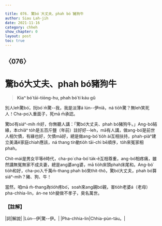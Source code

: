 ```yaml
---

title: 076. 驚bó͘大丈夫、phah bó͘豬狗牛
author: Siau Lah-jih
date: 2021-11-16
category: chheh
show_chapter: 0
layout: post
toc: true
---
```

  
## 〈076〉
# 驚bó͘大丈夫、phah bó͘豬狗牛
>**Kiaⁿ bó͘ tāi-tiōng-hu, phah bó͘ ti káu gû**

別人leh驚bó͘，阮bó͘ m̄驚--我，我是淡薄á lún--伊niâ，ná tio̍h驚？無leh笑死人！Cha-po͘人重面子，死mā m̄承認。

驚bó͘有siáⁿ-mih m̄好，你無聽人講：「驚bó͘大丈夫、phah bó͘豬狗牛。」Ang-bó͘結緣，本chiâⁿ to̍h是五百斤鹽（年前）註好好--leh，mā有人講，做ang-bó͘是前世人相欠債，有緣也好，欠債mā好，總是做ang-bó͘ tio̍h ài互相扶持，phah-piàⁿ建立美滿ê家庭chiah應該，ná thang tín動tio̍h tāi-chì bē順序，to̍h來冤家相phah。

Chit-mái是男女平等ê時代，cha-po͘ cha-bó͘ ta̍k-ê互相尊重，ang-bó͘相疼痛，雖然講無冤無家不成夫妻，總是ang婆ang婆，mā tio̍h床頭phah床尾和。Ang-bó͘ tio̍h和好，cha-po͘人千萬m̄-thang phah bó͘來thit-thô，驚bó͘大丈夫，phah bó͘算siáⁿ-mih？豬、狗、牛！

當然，咱mā m̄-thang為tio̍h疼bó͘，soah來ang親bó͘親，害tio̍h老婆á（老母）pha-chhia-lin，án-ne to̍h變做不孝子，臭名萬世。


### 【註解】

|詞|解說|
|Lún--伊|驚--伊。|
|Pha-chhia-lin|Chhia-pùn-táu。|

